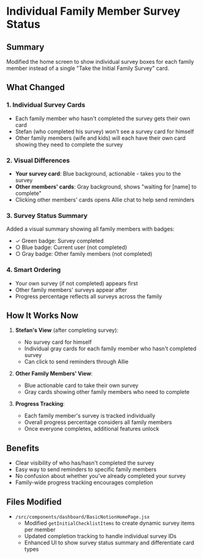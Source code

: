 # Individual Family Member Survey Status

## Summary
Modified the home screen to show individual survey boxes for each family member instead of a single "Take the Initial Family Survey" card.

## What Changed

### 1. Individual Survey Cards
- Each family member who hasn't completed the survey gets their own card
- Stefan (who completed his survey) won't see a survey card for himself
- Other family members (wife and kids) will each have their own card showing they need to complete the survey

### 2. Visual Differences
- **Your survey card**: Blue background, actionable - takes you to the survey
- **Other members' cards**: Gray background, shows "waiting for [name] to complete"
- Clicking other members' cards opens Allie chat to help send reminders

### 3. Survey Status Summary
Added a visual summary showing all family members with badges:
- ✓ Green badge: Survey completed
- ○ Blue badge: Current user (not completed)
- ○ Gray badge: Other family members (not completed)

### 4. Smart Ordering
- Your own survey (if not completed) appears first
- Other family members' surveys appear after
- Progress percentage reflects all surveys across the family

## How It Works Now

1. **Stefan's View** (after completing survey):
   - No survey card for himself
   - Individual gray cards for each family member who hasn't completed survey
   - Can click to send reminders through Allie

2. **Other Family Members' View**:
   - Blue actionable card to take their own survey
   - Gray cards showing other family members who need to complete

3. **Progress Tracking**:
   - Each family member's survey is tracked individually
   - Overall progress percentage considers all family members
   - Once everyone completes, additional features unlock

## Benefits
- Clear visibility of who has/hasn't completed the survey
- Easy way to send reminders to specific family members
- No confusion about whether you've already completed your survey
- Family-wide progress tracking encourages completion

## Files Modified
- `/src/components/dashboard/BasicNotionHomePage.jsx`
  - Modified `getInitialChecklistItems` to create dynamic survey items per member
  - Updated completion tracking to handle individual survey IDs
  - Enhanced UI to show survey status summary and differentiate card types